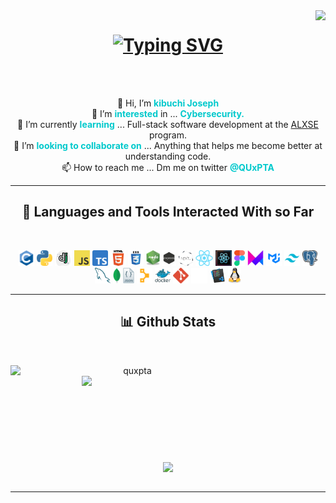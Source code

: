 <img align="right" src="https://visitor-badge.laobi.icu/badge?page_id=quxpta.quxpta">

<h1 align="center">
  <a href="https://git.io/typing-svg">
    <img src="https://readme-typing-svg.herokuapp.com?font=Cascadia+mono&pause=1000&color=00C9CC&center=true&random=false&width=435&lines=Hello%2C+There!+%F0%9F%91%8B;I+am+Kibuchi+Joseph;Good+to+see+you+here!" alt="Typing SVG">
  </a>
</h1>

<br>
<p align="center">
  <br>
   👋 Hi, I’m <b style="color: #00C9CC">kibuchi Joseph</b>
   <br>
   👀 I’m <b style="color: #00C9CC">interested</b> in ... <b style="color: #00C9CC">Cybersecurity.</b>
   <br>
   🌱 I’m currently <b style="color: #00C9CC">learning</b> ... Full-stack software development at the <a href="https://www.alxafrica.com/">ALXSE</a> program.
   <br>
   💞️ I’m <b style="color: #00C9CC">looking to collaborate on</b> ... Anything that helps me become better at understanding code.
   <br>
   📫 How to reach me ... Dm me on twitter <b style="color: #00C9CC">@QUxPTA</b>
</p>

<hr>
<h2 align="center">🔨 Languages and Tools Interacted With so Far</h2>
<br>
<p align="center">
  <code><img title="C" height="25" src="images/c-original.svg"></code>
  <code><img title="Python" height="25" src="images/python.svg"></code>
  <code><img title="Django" height="25" src="images/django.svg"></code>
  <code><img title="Javascript" height="25" src="images/js.svg"></code>
  <code><img title="Typescript" height="25" src="images/ts.svg"></code>
  <code><img title="HTML5" height="25" src="images/html.svg"></code>
  <code><img title="CSS" height="25" src="images/css.svg"></code>
  <code><img title="NodeJS" height="25" src="images/node-js.svg"></code> 
  <code><img title="ExpressJS" height="25" src="images/express.svg"></code>
  <code><img title="NextJS" height="25" src="images/next.svg"></code>
  <code><img title="React" height="25" src="images/react.svg"></code>
  <code><img title="ReactNative" height="25" src="images/ReactNative.svg"></code> 
  <code><img title="Figma" height="25" src="images/figma.svg"></code> 
  <code><img title="FramerMotion" height="25" src="images/framer.svg"></code>
  <code><img title="Material-UI" height="25" src="images/mui.svg"></code> 
  <code><img title="Tailwind" height="25" src="images/tailwind.svg"></code>
  <code><img title="PostgreSQL" height="25" src="images/postger.svg"></code>
  <code><img title="MySQL" height="25" src="images/mysql.svg"></code>
  <code><img title="MongoDB" height="25" src="images/mongodb.svg"></code>
  <code><img title="JSON" height="25" src="images/json.svg"></code>
  <code><img title="Puppet" height="25" src="images/puppet.svg"></code>
  <code><img title="Docker" height="25" src="images/docker.svg"></code>
  <code><img title="Git" height="25" src="images/git.svg"></code>
  <code><img title="GitHub" height="25" src="images/gitwhite.svg"></code>
  <code><img title="Visual Studio Code" height="25" src="images/vscode.svg"></code>
  <code><img title="Linux" height="25" src="images/linux.svg"></code>
</p>
<hr>

<h2 align="center">📊 Github Stats</h2>
<br>
<p align=center>
  <div align=center>
    <a href="https://github.com/denvercoder1/github-readme-streak-stats" title="Go to Source">
      <img align="left" width=390 src="https://streak-stats.demolab.com/?user=quxpta&theme=react&border=61dafb&hide_border=true" alt="quxpta" />
    </a>
    <a href="https://github.com/anuraghazra/github-readme-stats" title="Go to Source">
      <img align="right" width=390 src="https://github-readme-stats.vercel.app/api?username=quxpta&show_icons=true&theme=react&border_color=61dafb&hide_border=true" />
    </a>
  </div>
  <br><br><br><br><br><br><br><br><br>
  <div align=center>
    <a href="https://github.com/anuraghazra/github-readme-stats">
      <img height=200 align="center" src="https://github-readme-stats.vercel.app/api/top-langs/?username=quxpta&hide=c%23,powershell,Mathematica,Ruby,Objective-C,Objective-C%2b%2b,Cuda&title_color=61dafb&text_color=ffffff&icon_color=61dafb&bg_color=20232a&langs_count=8&layout=compact&border_color=61dafb&hide_border=true&size_weight=0.5&count_weight=0.5" />
    </a>
  </div>
  <br>
</p>

<hr>


